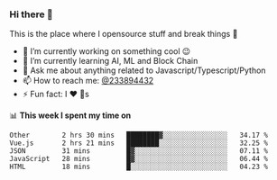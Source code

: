 ### Hi there 👋

<!--
**a233894432/a233894432** is a ✨ _special_ ✨ repository because its `README.md` (this file) appears on your GitHub profile.

Here are some ideas to get you started:

- 🔭 I’m currently working on ...
- 🌱 I’m currently learning ...
- 👯 I’m looking to collaborate on ...
- 🤔 I’m looking for help with ...
- 💬 Ask me about ...
- 📫 How to reach me: ...
- 😄 Pronouns: ...
- ⚡ Fun fact: ...
-->
 
 
This is the place where I opensource stuff and break things :rofl:

- 🔭 I’m currently working on something cool :wink:
- 🌱 I’m currently learning AI, ML and Block Chain
- 💬 Ask me about anything related to Javascript/Typescript/Python
- 📫 How to reach me: [@233894432](https://twitter.com/233894432)
- ⚡ Fun fact: I :heart: :dog:s

📊 **This week I spent my time on**
<!--START_SECTION:waka-->
```text
Other        2 hrs 30 mins   ████████▓░░░░░░░░░░░░░░░░   34.17 % 
Vue.js       2 hrs 21 mins   ████████░░░░░░░░░░░░░░░░░   32.25 % 
JSON         31 mins         █▓░░░░░░░░░░░░░░░░░░░░░░░   07.11 % 
JavaScript   28 mins         █▓░░░░░░░░░░░░░░░░░░░░░░░   06.44 % 
HTML         18 mins         █░░░░░░░░░░░░░░░░░░░░░░░░   04.23 % 
```
<!--END_SECTION:waka-->
